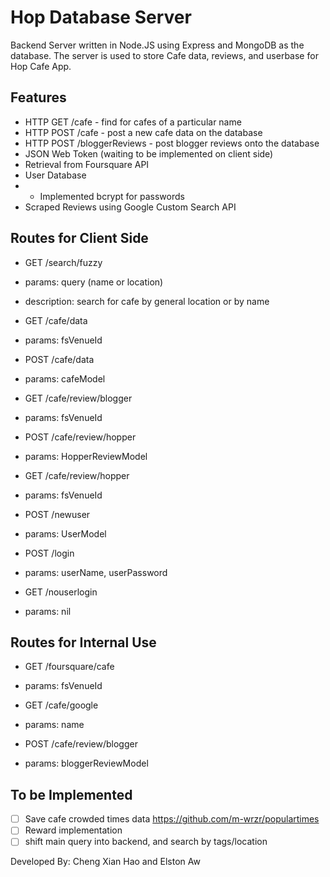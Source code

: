 # Hop Database Server

Backend Server written in Node.JS using Express and MongoDB as the database.
The server is used to store Cafe data, reviews, and userbase for Hop Cafe App.

## Features

- HTTP GET /cafe - find for cafes of a particular name
- HTTP POST /cafe - post a new cafe data on the database
- HTTP POST /bloggerReviews - post blogger reviews onto the database
- JSON Web Token (waiting to be implemented on client side)
- Retrieval from Foursquare API
- User Database
- - Implemented bcrypt for passwords
- Scraped Reviews using Google Custom Search API

## Routes for Client Side

- GET /search/fuzzy
- params: query (name or location)
- description: search for cafe by general location or by name

- GET /cafe/data
- params: fsVenueId

- POST /cafe/data
- params: cafeModel

- GET /cafe/review/blogger
- params: fsVenueId

- POST /cafe/review/hopper
- params: HopperReviewModel

- GET /cafe/review/hopper
- params: fsVenueId

- POST /newuser
- params: UserModel

- POST /login
- params: userName, userPassword

- GET /nouserlogin
- params: nil

## Routes for Internal Use

- GET /foursquare/cafe
- params: fsVenueId

- GET /cafe/google
- params: name

- POST /cafe/review/blogger
- params: bloggerReviewModel

## To be Implemented

- [ ] Save cafe crowded times data https://github.com/m-wrzr/populartimes
- [ ] Reward implementation
- [ ] shift main query into backend, and search by tags/location

Developed By: Cheng Xian Hao and Elston Aw
